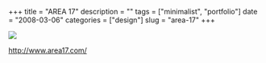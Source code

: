 +++
title = "AREA 17"
description = ""
tags = ["minimalist", "portfolio"]
date = "2008-03-06"
categories = ["design"]
slug = "area-17"
+++


 

  <div id="screens-thumbs" class="clearfix">
    <div class="txt-center" id="design-submission"><a href="http://www.area17.com/"><img id='bluga-thumbnail-853' class='bluga-thumbnail large' src='/media/bluga/
wt47f2790f31f76_0.jpg'/></a></div>  
  </div>   
<p><a href="http://www.area17.com/">http://www.area17.com/</a></p>




